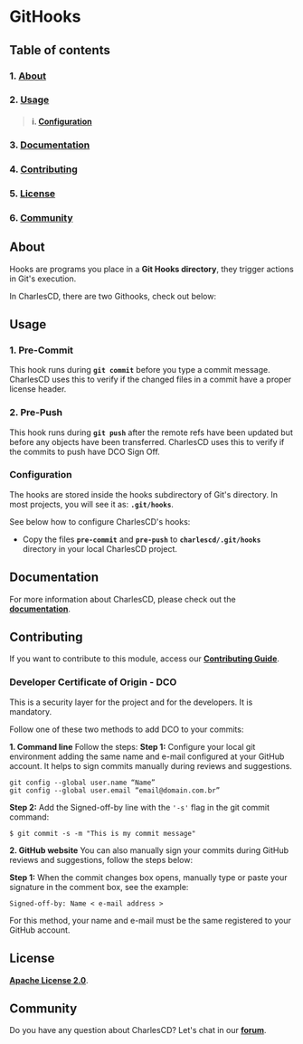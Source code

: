 # **GitHooks**

## **Table of contents**
### 1. [**About**](#about)
### 2. [**Usage**](#usage)
>#### i. [**Configuration**](#configuration)
### 3. [**Documentation**](#documentation)
### 4. [**Contributing**](#contributing)
### 5. [**License**](#license)
### 6. [**Community**](#community)

## **About**
Hooks are programs you place in a **Git Hooks directory**, they trigger actions in Git's execution.

In CharlesCD, there are two Githooks, check out below:

## **Usage**
### **1. Pre-Commit**

This hook runs during  **```git commit```** before you type a commit message. 
CharlesCD uses this to verify if the changed files in a commit have a proper license header.


### **2. Pre-Push**

This hook runs during  **```git push```** after the remote refs have been updated but before any objects have been transferred. 
CharlesCD uses this to verify if the commits to push have DCO Sign Off.


### **Configuration**
 
The hooks are stored inside the hooks subdirectory of Git's directory. 
In most projects, you will see it as:  **```.git/hooks```**.

See below how to configure CharlesCD's hooks:
- Copy the files  **```pre-commit```** and  **```pre-push```** to  **```charlescd/.git/hooks```** directory in your local CharlesCD project.

## **Documentation**

For more information about CharlesCD, please check out the [**documentation**](https://docs.charlescd.io/).

## **Contributing**

If you want to contribute to this module, access our [**Contributing Guide**](https://github.com/ZupIT/charlescd/blob/main/CONTRIBUTING.md).

### **Developer Certificate of Origin - DCO**

 This is a security layer for the project and for the developers. It is mandatory.
 
 Follow one of these two methods to add DCO to your commits:
 
**1. Command line**
 Follow the steps: 
 **Step 1:** Configure your local git environment adding the same name and e-mail configured at your GitHub account. It helps to sign commits manually during reviews and suggestions.

 ```
git config --global user.name “Name”
git config --global user.email “email@domain.com.br”
```
**Step 2:** Add the Signed-off-by line with the `'-s'` flag in the git commit command:

```
$ git commit -s -m "This is my commit message"
```

**2. GitHub website**
You can also manually sign your commits during GitHub reviews and suggestions, follow the steps below: 

**Step 1:** When the commit changes box opens, manually type or paste your signature in the comment box, see the example:

```
Signed-off-by: Name < e-mail address >
```

For this method, your name and e-mail must be the same registered to your GitHub account.

## **License**
[**Apache License 2.0**](https://github.com/ZupIT/charlescd/blob/main/LICENSE).

## **Community**

Do you have any question about CharlesCD? Let's chat in our [**forum**](https://forum.zup.com.br/). 
